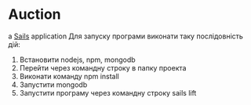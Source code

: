 # Auction

a [Sails](http://sailsjs.org) application
Для запуску програми виконати таку послідовність дій:
1. Встановити nodejs, npm, mongodb
2. Перейти через командну строку в папку проекта
3. Виконати команду npm install
4. Запустити mongodb
5. Запустити програму через командну строку sails lift
